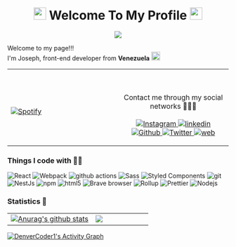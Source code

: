 <h1 align="center">
  <img src="https://media.giphy.com/media/hvRJCLFzcasrR4ia7z/giphy.gif" width="28">
  Welcome To My Profile
  <img src="https://media.giphy.com/media/hvRJCLFzcasrR4ia7z/giphy.gif" width="28">
</h1>

<p align="center">
  <a href="https://github.com/DenverCoder1/readme-typing-svg"><img src="https://readme-typing-svg.demolab.com/?lines=Web%20Developer%20Front-End;Experienced%20UI%2FUX%20Designer;Always%20Learning%20Something%20New;🤘💀🤘&font=Fira%20Code&center=true&width=600&height=45&color=1163F2&vCenter=true&size=34&pause=800"></a>
</p>

<p>Welcome to my page!!! </br> I'm Joseph, front-end developer from <b>Venezuela</b>  <img src="https://emojis.slackmojis.com/emojis/images/1622189613/41938/venezuela.gif?1622189613" width="20"/></p>
<table width="100%"> 
  <tr>
  <td width="50%">

&nbsp; <br> [![Spotify](https://novatorem.vercel.app/api/spotify?background_color=0d1117&border_color=ffffff)](https://open.spotify.com/track/11LmqTE2naFULdEP94AUBa?si=1d06bdce629b498b)

  </td>
  <td width="50%">

&nbsp;<p align="center">Contact me through my social networks 👋👋👋<br/><br/>
    <a href="https://www.instagram.com/joseph_leal200/"> <img alt="Instagram" src="https://img.shields.io/badge/-Instagram-blueviolet" /> </a>
    <a href="https://www.linkedin.com/in/joseph-leal-d2000/"> <img alt="linkedin" src="https://img.shields.io/badge/-linkedin-informational" /> </a>
    <a href="https://github.com/jjrojaxx"> <img alt="Github" src="https://img.shields.io/badge/-Github-orange" /> </a>
    <a href="https://twitter.com/jjrojaxx"> <img alt="Twitter" src="https://img.shields.io/badge/-Twitter-blue" /> </a>
    <a href="https://lealjoseph.com"> <img alt="web" src="https://img.shields.io/badge/-Web-red" /> </a>
  </p>
  </td>
</table>
<h3>Things I code with 👨‍💻</h3>
<p>
  <img alt="React" src="https://img.shields.io/badge/-React-45b8d8?style=flat-square&logo=react&logoColor=white" />
  <img alt="Webpack" src="https://img.shields.io/badge/-Webpack-8DD6F9?style=flat-square&logo=webpack&logoColor=white" /> 
  <img alt="github actions" src="https://img.shields.io/badge/-Github_Actions-2088FF?style=flat-square&logo=github-actions&logoColor=white" />
  <img alt="Sass" src="https://img.shields.io/badge/-Sass-CC6699?style=flat-square&logo=sass&logoColor=white" />
  <img alt="Styled Components" src="https://img.shields.io/badge/-Styled_Components-db7092?style=flat-square&logo=styled-components&logoColor=white" />
  <img alt="git" src="https://img.shields.io/badge/-Git-F05032?style=flat-square&logo=git&logoColor=white" />
  <img alt="NestJs" src="https://img.shields.io/badge/-NestJs-ea2845?style=flat-square&logo=nestjs&logoColor=white" />
  <img alt="npm" src="https://img.shields.io/badge/-NPM-CB3837?style=flat-square&logo=npm&logoColor=white" />
  <img alt="html5" src="https://img.shields.io/badge/-HTML5-E34F26?style=flat-square&logo=html5&logoColor=white" />
  <img alt="Brave browser" src="https://img.shields.io/badge/-Brave_Browser-FB542B?style=flat-square&logo=brave&logoColor=white" />
  <img alt="Rollup" src="https://img.shields.io/badge/-Rollup-EC4A3F?style=flat-square&logo=rollup.js&logoColor=white" />
  <img alt="Prettier" src="https://img.shields.io/badge/-Prettier-F7B93E?style=flat-square&logo=prettier&logoColor=white" />
  <img alt="Nodejs" src="https://img.shields.io/badge/-Nodejs-43853d?style=flat-square&logo=Node.js&logoColor=white" />
</p>
<h3>Statistics 🧠</h3>
<table width="100%"> 
 <tr>
   <td width="60%">
 <a href="https://github.com/jjrojaxx/github-readme-stats"><img align="center" src="https://github-readme-stats.vercel.app/api?username=jjrojaxx&show_icons=true&include_all_commits=true&theme=dark&hide_border=true" alt="Anurag's github stats" />
</a>
  </td>
  <td width="40%">
<a href="https://github.com/jjrojaxx/github-readme-stats"><img align="center" src="https://github-readme-stats.vercel.app/api/top-langs/?username=jjrojaxx&layout=compact&theme=dark&hide_border=true" /></a>
  </td>
</table>  
<a href="https://github.com/jjrojaxx/github-readme-activity-graph"><img alt="DenverCoder1's Activity Graph" src="https://denvercoder1-activity-graph.herokuapp.com/graph/?username=jjrojaxx&bg_color=1F222E&color=F8D866&line=F85D7F&point=FFFFFF&hide_border=true" /></a>
